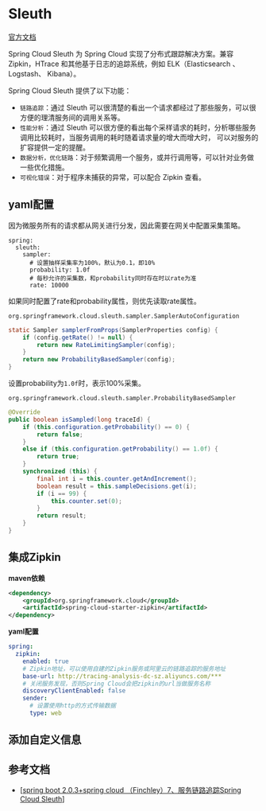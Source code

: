 # Sleuth

[官方文档](https://cloud.spring.io/spring-cloud-static/spring-cloud-sleuth/2.0.1.RELEASE/single/spring-cloud-sleuth.html#_running_examples)

Spring Cloud Sleuth 为 Spring Cloud 实现了分布式跟踪解决方案。兼容 Zipkin，HTrace 和其他基于日志的追踪系统，例如 ELK（Elasticsearch 、Logstash、 Kibana）。

Spring Cloud Sleuth 提供了以下功能：

- `链路追踪`：通过 Sleuth 可以很清楚的看出一个请求都经过了那些服务，可以很方便的理清服务间的调用关系等。
- `性能分析`：通过 Sleuth 可以很方便的看出每个采样请求的耗时，分析哪些服务调用比较耗时，当服务调用的耗时随着请求量的增大而增大时， 可以对服务的扩容提供一定的提醒。
- `数据分析，优化链路`：对于频繁调用一个服务，或并行调用等，可以针对业务做一些优化措施。
- `可视化错误`：对于程序未捕获的异常，可以配合 Zipkin 查看。



## yaml配置

因为微服务所有的请求都从网关进行分发，因此需要在网关中配置采集策略。

```yacas
spring:
  sleuth:
    sampler:
      # 设置抽样采集率为100%，默认为0.1，即10%
      probability: 1.0f
      # 每秒允许的采集数，和probability同时存在时以rate为准
      rate: 10000
```



如果同时配置了rate和probability属性，则优先读取rate属性。

`org.springframework.cloud.sleuth.sampler.SamplerAutoConfiguration`

```java
static Sampler samplerFromProps(SamplerProperties config) {
    if (config.getRate() != null) {
        return new RateLimitingSampler(config);
    }
    return new ProbabilityBasedSampler(config);
}
```



设置probability为`1.0f`时，表示100%采集。

`org.springframework.cloud.sleuth.sampler.ProbabilityBasedSampler`

```java
@Override
public boolean isSampled(long traceId) {
    if (this.configuration.getProbability() == 0) {
        return false;
    }
    else if (this.configuration.getProbability() == 1.0f) {
        return true;
    }
    synchronized (this) {
        final int i = this.counter.getAndIncrement();
        boolean result = this.sampleDecisions.get(i);
        if (i == 99) {
            this.counter.set(0);
        }
        return result;
    }
}
```



## 集成Zipkin

**maven依赖**

```xml
<dependency>
    <groupId>org.springframework.cloud</groupId>
    <artifactId>spring-cloud-starter-zipkin</artifactId>
</dependency>
```



**yaml配置**

```yaml
spring:
  zipkin:
    enabled: true
    # Zipkin地址，可以使用自建的Zipkin服务或阿里云的链路追踪的服务地址
    base-url: http://tracing-analysis-dc-sz.aliyuncs.com/***
    # 关闭服务发现，否则Spring Cloud会把zipkin的url当做服务名称
    discoveryClientEnabled: false
    sender:
      # 设置使用http的方式传输数据
      type: web
```



## 添加自定义信息



## 参考文档

- [[spring boot 2.0.3+spring cloud （Finchley）7、服务链路追踪Spring Cloud Sleuth](https://www.cnblogs.com/cralor/p/9246582.html)]